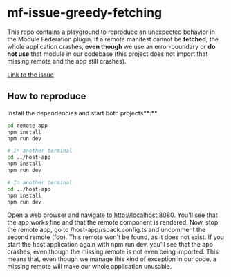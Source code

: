 # mf-issue-greedy-fetching

This repo contains a playground to reproduce an unexpected behavior in the Module Federation plugin. If a remote manifest cannot be **fetched**, the whole application crashes, **even though** we use an error-boundary or **do not use** that module in our codebase (this project does not import that missing remote and the app still crashes).

[Link to the issue](https://github.com/module-federation/core/issues/3877)

## How to reproduce

Install the dependencies and start both projects**:**

```sh
cd remote-app
npm install
npm run dev

# In another terminal
cd ../host-app
npm install
npm run dev

# In another terminal
cd ../host-app
npm install
npm run dev
```

Open a web browser and navigate to [http://localhost:8080](http://localhost:8080). You'll see that the app works fine and that the remote component is rendered.
Now, stop the remote app, go to /host-app/rspack.config.ts and uncomment the second remote (foo). This remote won't be found, as it does not exist. If you start the host application again with npm run dev, you'll see that the app crashes, even though the missing remote is not even being imported.
This means that, even though we manage this kind of exception in our code, a missing remote will make our whole application unusable.
